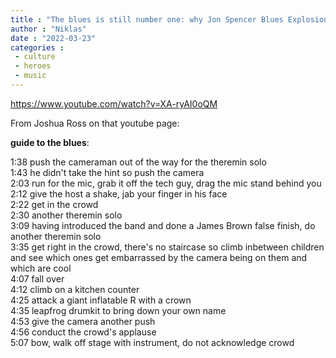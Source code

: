```yaml
---
title : "The blues is still number one: why Jon Spencer Blues Explosion must always be remembered"
author : "Niklas"
date : "2022-03-23"
categories : 
 - culture
 - heroes
 - music
---
```


https://www.youtube.com/watch?v=XA-ryAI0oQM

From Joshua Ross on that youtube page:

**guide to the blues**:

1:38 push the cameraman out of the way for the theremin solo  
1:43 he didn't take the hint so push the camera  
2:03 run for the mic, grab it off the tech guy, drag the mic stand behind you  
2:12 give the host a shake, jab your finger in his face  
2:22 get in the crowd  
2:30 another theremin solo  
3:09 having introduced the band and done a James Brown false finish, do another theremin solo  
3:35 get right in the crowd, there's no staircase so climb inbetween children and see which ones get embarrassed by the camera being on them and which are cool  
4:07 fall over  
4:12 climb on a kitchen counter  
4:25 attack a giant inflatable R with a crown  
4:35 leapfrog drumkit to bring down your own name  
4:53 give the camera another push  
4:56 conduct the crowd's applause  
5:07 bow, walk off stage with instrument, do not acknowledge crowd
